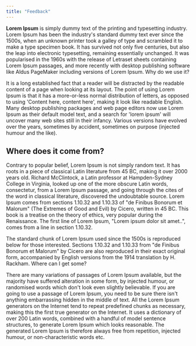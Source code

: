 ```yaml
---
title: "Feedback"
---
```


**Lorem Ipsum** is simply dummy text of the printing and typesetting industry. Lorem Ipsum has been the
industry's standard dummy text ever since the 1500s, when an unknown printer took a galley of type
and scrambled it to make a type specimen book. It has survived not only five centuries, but also
the leap into electronic typesetting, remaining essentially unchanged. It was popularised in the
1960s with the release of Letraset sheets containing Lorem Ipsum passages, and more recently with
desktop publishing software like Aldus PageMaker including versions of Lorem Ipsum. Why do we use
it?

It is a long established fact that a reader will be distracted by the readable content of a page
when looking at its layout. The point of using Lorem Ipsum is that it has a more-or-less normal
distribution of letters, as opposed to using 'Content here, content here', making it look like
readable English. Many desktop publishing packages and web page editors now use Lorem Ipsum as
their default model text, and a search for 'lorem ipsum' will uncover many web sites still in their
infancy. Various versions have evolved over the years, sometimes by accident, sometimes on purpose
(injected humour and the like).

## Where does it come from?

Contrary to popular belief, Lorem Ipsum is not simply random text. It has roots in a piece of
classical Latin literature from 45 BC, making it over 2000 years old. Richard McClintock, a Latin
professor at Hampden-Sydney College in Virginia, looked up one of the more obscure Latin words,
consectetur, from a Lorem Ipsum passage, and going through the cites of the word in classical
literature, discovered the undoubtable source. Lorem Ipsum comes from sections 1.10.32 and 1.10.33
of "de Finibus Bonorum et Malorum" (The Extremes of Good and Evil) by Cicero, written in 45 BC.
This book is a treatise on the theory of ethics, very popular during the Renaissance. The first
line of Lorem Ipsum, "Lorem ipsum dolor sit amet..", comes from a line in section 1.10.32.

The standard chunk of Lorem Ipsum used since the 1500s is reproduced below for those interested.
Sections 1.10.32 and 1.10.33 from "de Finibus Bonorum et Malorum" by Cicero are also reproduced in
their exact original form, accompanied by English versions from the 1914 translation by H. Rackham.
Where can I get some?

There are many variations of passages of Lorem Ipsum available, but the majority have suffered
alteration in some form, by injected humour, or randomised words which don't look even slightly
believable. If you are going to use a passage of Lorem Ipsum, you need to be sure there isn't
anything embarrassing hidden in the middle of text. All the Lorem Ipsum generators on the Internet
tend to repeat predefined chunks as necessary, making this the first true generator on the
Internet. It uses a dictionary of over 200 Latin words, combined with a handful of model sentence
structures, to generate Lorem Ipsum which looks reasonable. The generated Lorem Ipsum is therefore
always free from repetition, injected humour, or non-characteristic words etc.
